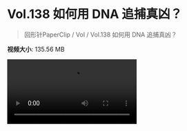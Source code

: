 # Vol.138 如何用 DNA 追捕真凶？

> 回形针PaperClip / Vol / Vol.138 如何用 DNA 追捕真凶？

**视频大小**: 135.56 MB

<div class="video"><video src="https://file.hsyhx.top/video/PaperClip/Vol/138.mp4" controls preload>🤔 您的浏览器不支持 video 标签</video></div>